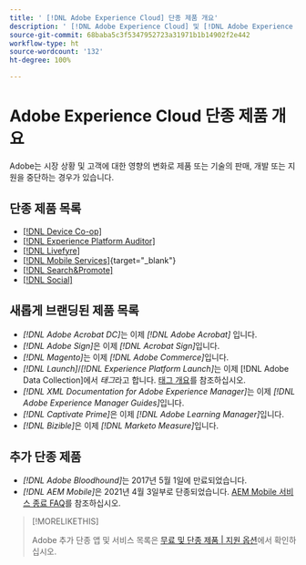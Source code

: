 ```yaml
---
title: ' [!DNL Adobe Experience Cloud] 단종 제품 개요'
description: ' [!DNL Adobe Experience Cloud] 및 [!DNL Adobe Experience Platform] 단종, 중단 또는 서비스 종료 제품'
source-git-commit: 68baba5c3f5347952723a31971b1b14902f2e442
workflow-type: ht
source-wordcount: '132'
ht-degree: 100%

---
```



# Adobe Experience Cloud 단종 제품 개요

Adobe는 시장 상황 및 고객에 대한 영향의 변화로 제품 또는 기술의 판매, 개발 또는 지원을 중단하는 경우가 있습니다.

## 단종 제품 목록

* [[!DNL Device Co-op]](device-co-op.md)
* [[!DNL Experience Platform Auditor]](auditor.md)
* [[!DNL Livefyre]](livefyre.md)
* [[!DNL Mobile Services]](https://experienceleague.adobe.com/docs/mobile-services/using/eol.html){target=&quot;_blank&quot;}
* [[!DNL Search&Promote]](search-promote.md)
* [[!DNL Social]](social.md)

<!--
## Notifications of upcoming products to be discontinued

* [!DNL Data Workbench] end-of-life date is **December 31, 2023**. [Link]

-->

## 새롭게 브랜딩된 제품 목록

* *[!DNL Adobe Acrobat DC]*&#x200B;는 이제 *[!DNL Adobe Acrobat]* 입니다.
* *[!DNL Adobe Sign]*&#x200B;은 이제 *[!DNL Acrobat Sign]*&#x200B;입니다.
* *[!DNL Magento]*&#x200B;는 이제 *[!DNL Adobe Commerce]*&#x200B;입니다.
* *[!DNL Launch]*/*[!DNL Experience Platform Launch]*&#x200B;는 이제 [!DNL Adobe Data Collection]에서 *태그*&#x200B;라고 합니다. [태그 개요](https://experienceleague.adobe.com/docs/experience-platform/tags/home.html)를 참조하십시오.
* *[!DNL XML Documentation for Adobe Experience Manager]*&#x200B;는 이제 *[!DNL Adobe Experience Manager Guides]*&#x200B;입니다.
* *[!DNL Captivate Prime]*&#x200B;은 이제 *[!DNL Adobe Learning Manager]*&#x200B;입니다.
* *[!DNL Bizible]*&#x200B;은 이제 *[!DNL Marketo Measure]*&#x200B;입니다.

## 추가 단종 제품

* *[!DNL Adobe Bloodhound]*&#x200B;는 2017년 5월 1일에 만료되었습니다.
* *[!DNL AEM Mobile]*&#x200B;은 2021년 4월 3일부로 단종되었습니다. [AEM Mobile 서비스 종료 FAQ](https://helpx.adobe.com/digital-publishing-solution/help/aem-mobile-end-of-life-faq.html)를 참조하십시오.

>[!MORELIKETHIS]
>
>Adobe 추가 단종 앱 및 서비스 목록은 [무료 및 단종 제품 | 지원 옵션](https://helpx.adobe.com/support/programs/support-options-free-discontinued-apps-services.html)에서 확인하십시오.
